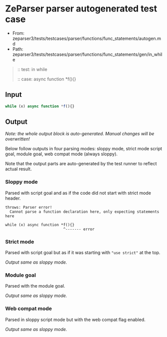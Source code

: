 # ZeParser parser autogenerated test case

- From: zeparser3/tests/testcases/parser/functions/func_statements/autogen.md
- Path: zeparser3/tests/testcases/parser/functions/func_statements/gen/in_while

> :: test: in while
>
> :: case: async function *f(){}

## Input


`````js
while (x) async function *f(){}
`````

## Output

_Note: the whole output block is auto-generated. Manual changes will be overwritten!_

Below follow outputs in four parsing modes: sloppy mode, strict mode script goal, module goal, web compat mode (always sloppy).

Note that the output parts are auto-generated by the test runner to reflect actual result.

### Sloppy mode

Parsed with script goal and as if the code did not start with strict mode header.

`````
throws: Parser error!
  Cannot parse a function declaration here, only expecting statements here

while (x) async function *f(){}
                          ^------- error
`````

### Strict mode

Parsed with script goal but as if it was starting with `"use strict"` at the top.

_Output same as sloppy mode._

### Module goal

Parsed with the module goal.

_Output same as sloppy mode._

### Web compat mode

Parsed in sloppy script mode but with the web compat flag enabled.

_Output same as sloppy mode._
